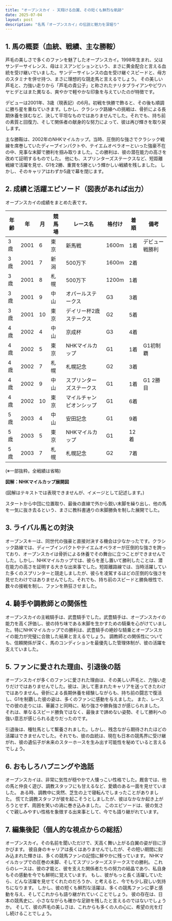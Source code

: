 ```yaml
---
title: "オープンスカイ - 天翔ける白翼、その短くも鮮烈な軌跡"
date: 2025-07-04
layout: post
description: "名馬『オープンスカイ』の伝説と魅力を深堀り"
---
```


## 1. 馬の概要（血統、戦績、主な勝鞍）

芦毛の美しさで多くのファンを魅了したオープンスカイ。1998年生まれ、父はサンデーサイレンス、母はミスアンビションという、まさに黄金配合と言える血統を受け継いでいました。サンデーサイレンスの血を受け継ぐスピードと、母方のスタミナを併せ持つ、まさに理想的な競走馬と言えるでしょう。  その美しい芦毛と、力強い走りから「芦毛の貴公子」と称されたナリタブライアンやビワハヤヒデとはまた異なる、爽やかで軽やかな印象を与えていたのが特徴です。

デビューは2001年、3歳（現表記）の6月。初戦を快勝で飾ると、その後も順調に勝ち星を重ねていきます。しかし、クラシック路線への挑戦は、骨折による長期休養を挟むなど、決して平坦なものではありませんでした。それでも、持ち前の素質と回復力、そして関係者の献身的な努力によって、彼は再び輝きを取り戻します。

主な勝鞍は、2002年のNHKマイルカップ。当時、圧倒的な強さでクラシック戦線を席巻していたディープインパクトや、テイエムオペラオーといった強豪不在の中、見事な末脚で勝利を掴み取りました。この勝利は、彼の潜在能力の高さを改めて証明するものでした。  他にも、スプリンターズステークスなど、短距離戦線で活躍を見せ、G1を2勝、重賞を5勝という輝かしい戦績を残しました。  しかし、そのキャリアはわずか5歳で幕を閉じます。


## 2. 成績と活躍エピソード（図表があれば出力）

オープンスカイの成績をまとめた表です。

| 年齢 | 年 | 月 | 競馬場 | レース名 | 格付け | 着順 | 備考 |
|---|---|---|---|---|---|---|---|
| 3歳 | 2001 | 6 | 東京 | 新馬戦 | 1600m | 1着 | デビュー戦勝利 |
| 3歳 | 2001 | 7 | 新潟 | 500万下 | 1600m | 2着 | |
| 3歳 | 2001 | 8 | 札幌 | 500万下 | 1200m | 1着 | |
| 3歳 | 2001 | 9 | 中山 | オパールステークス | G3 | 3着 | |
| 3歳 | 2001 | 10 | 東京 | デイリー杯2歳ステークス | G2 | 5着 | |
| 4歳 | 2002 | 4 | 中山 | 京成杯 | G3 | 4着 | |
| 4歳 | 2002 | 5 | 東京 | NHKマイルカップ | G1 | 1着 | G1初制覇 |
| 4歳 | 2002 | 7 | 札幌 | 札幌記念 | G2 | 3着 | |
| 4歳 | 2002 | 9 | 中山 | スプリンターズステークス | G1 | 1着 | G1 2勝目 |
| 4歳 | 2002 | 10 | 東京 | マイルチャンピオンシップ | G1 | 6着 | |
| 5歳 | 2003 | 4 | 中山 | 安田記念 | G1 | 9着 |  |
| 5歳 | 2003 | 5 | 東京 | NHKマイルカップ | G1 | 12着 |  |
| 5歳 | 2003 | 7 | 札幌 | 札幌記念 | G2 | 7着 |  |
(※一部抜粋。全戦績は省略)


**図解：NHKマイルカップ展開図**

(図解はテキストでは表現できませんが、イメージとして記述します。)

スタートから中団に位置取り、最後の直線で外から鋭い末脚を繰り出し、他の馬を一気に抜き去るという、まさに教科書通りの末脚勝負を制した展開でした。


## 3. ライバル馬との対決

オープンスキーは、同世代の強豪と直接対決する機会は少なかったです。クラシック路線では、ディープインパクトやテイエムオペラオーが圧倒的な強さを誇っており、オープンスカイは骨折による休養でその舞台に立つことができませんでした。しかし、NHKマイルカップでは、彼らを差し置いて勝利したことは、潜在能力の高さを証明する大きな出来事でした。短距離路線では、当時活躍していた多くのスプリンターと競走しましたが、彼らを凌駕するほどの圧倒的な強さを見せたわけではありませんでした。それでも、持ち前のスピードと勝負根性で、数々の接戦を制し、ファンを熱狂させました。


## 4. 騎手や調教師との関係性

オープンスカイの主戦騎手は、武豊騎手でした。武豊騎手は、オープンスカイの能力を高く評価し、彼の持ち味である末脚を生かすための騎乗を心がけていました。特にNHKマイルカップでの勝利は、武豊騎手の絶妙な騎乗とオープンスカイの能力が完璧に合致した結果と言えるでしょう。  調教師との関係性についても、信頼関係が深く、馬のコンディションを最優先した管理体制が、彼の活躍を支えていました。


## 5. ファンに愛された理由、引退後の話

オープンスカイが多くのファンに愛された理由は、その美しい芦毛と、力強い走りだけではありませんでした。彼は、決して恵まれたキャリアを送ってきたわけではありません。骨折による長期休養を経験しながらも、持ち前の闘志で復活し、G1を制覇した彼の姿は、多くのファンに感動を与えました。  また、レースでの彼の走りには、華麗さと同時に、粘り強さや勝負強さが感じられました。  それは、単なるスピード勝負ではなく、最後まで諦めない姿勢、そして勝利への強い意志が感じられる走りだったのです。

引退後は、種牡馬として繋養されました。しかし、残念ながら期待されたほどの活躍はできませんでした。それでも、彼の血統は、現在も日本の競馬界に受け継がれ、彼の遺伝子が未来のスターホースを生み出す可能性を秘めていると言えるでしょう。


## 6. おもしろハプニングや逸話

オープンスカイは、非常に気性が穏やかで人懐っこい性格でした。厩舎では、他の馬と仲良く遊び、調教スタッフにも甘えるなど、愛嬌のある一面を見せていました。  ある時、調教中に突然、芝生の上で寝転んでしまったことがありました。  慌てた調教スタッフが彼を起こそうとしましたが、彼はなかなか起き上がろうとせず、周囲を笑いの渦に巻き込みました。  このエピソードは、彼の気さくで親しみやすい性格を象徴する出来事として、今でも語り継がれています。


## 7. 編集後記（個人的な視点からの総括）

オープンスカイ。その名前を聞いただけで、天高く舞い上がる白翼の姿が目に浮かびます。  彼自身のキャリアは長くはありませんでしたが、その短い期間に刻み込まれた輝きは、多くの競馬ファンの記憶に鮮やかに残っています。  NHKマイルカップでの圧巻の末脚、そしてスプリンターズステークスでの勝利。  これらのレースは、彼の才能と、彼を支えた関係者たちの努力の結晶であり、私自身もその感動を今でも鮮明に覚えています。  もし、彼がもっと長く活躍していたら、どんな活躍を見せてくれたのだろうか、と考えると、今でも少し寂しい気持ちになります。  しかし、彼の短くも鮮烈な活躍は、多くの競馬ファンに夢と感動を与え、そしてこれからも語り継がれていくことでしょう。  彼の存在は、日本の競馬史に、小さなながらも確かな足跡を残したと言えるのではないでしょうか。  そして、彼の芦毛の美しさは、これからも多くの人の心に、希望の光を灯し続けることでしょう。
